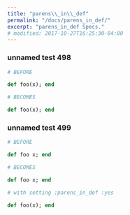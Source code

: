 ```yaml
---
title: "parens\\_in\\_def"
permalink: "/docs/parens_in_def/"
excerpt: "parens_in_def Specs."
# modified: 2017-10-27T16:25:30-04:00
---
```

### unnamed test 498
```ruby
# BEFORE

def foo(x); end

```
```ruby
# BECOMES

def foo(x); end

```
### unnamed test 499
```ruby
# BEFORE

def foo x; end

```
```ruby
# BECOMES

def foo x; end

```
```ruby
# with setting :parens_in_def :yes

def foo(x); end
```
